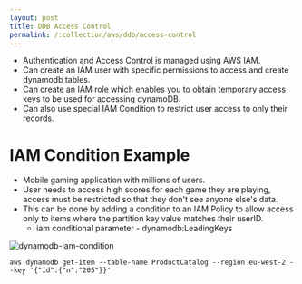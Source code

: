 ```yaml
---
layout: post
title: DDB Access Control
permalink: /:collection/aws/ddb/access-control
---
```


- Authentication and Access Control is managed using AWS IAM.
- Can create an IAM user with specific permissions to access and create dynamodb tables.
- Can create an IAM role which enables you to obtain temporary access keys to be used for accessing dynamoDB.
- Can also use special IAM Condition to restrict user access to only their records.

# IAM Condition Example
- Mobile gaming application with millions of users.
- User needs to access high scores for each game they are playing, access must be restricted so that they don't see anyone else's data.
- This can be done by adding a condition to an IAM Policy to allow access only to items where the partition key value matches their userID.
    - iam conditional parameter - dynamodb:LeadingKeys

![dynamodb-iam-condition]({{site.cdn}}/aws/ddb/dynamodb-iam-condition.png)

```cli
aws dynamodb get-item --table-name ProductCatalog --region eu-west-2 --key '{"id":{"n":"205"}}'
```

